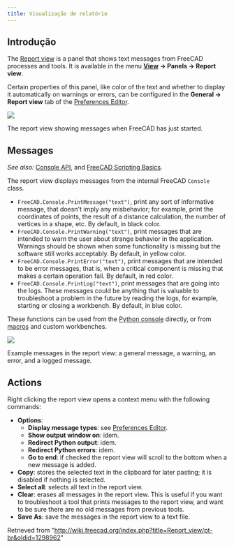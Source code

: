 ```yaml
---
title: Visualização de relatório
---
```

## Introdução

The [Report view](/Report_view "Report view") is a panel that shows text messages from FreeCAD processes and tools. It is available in the menu **[View](/Std_View_Menu "Std View Menu") → Panels → Report view**.

Certain properties of this panel, like color of the text and whether to display it automatically on warnings or errors, can be configured in the **General → Report view** tab of the [Preferences Editor](/Preferences_Editor#Report_view "Preferences Editor").

![](/images/FreeCAD_Report_view.png)

The report view showing messages when FreeCAD has just started.

## Messages

*See also:* [Console API](/Console_API "Console API"), and [FreeCAD Scripting Basics](/FreeCAD_Scripting_Basics "FreeCAD Scripting Basics").

The report view displays messages from the internal FreeCAD `Console` class.

* `FreeCAD.Console.PrintMessage("text")`, print any sort of informative message, that doesn't imply any misbehavior; for example, print the coordinates of points, the result of a distance calculation, the number of vertices in a shape, etc. By default, in black color.
* `FreeCAD.Console.PrintWarning("text")`, print messages that are intended to warn the user about strange behavior in the application. Warnings should be shown when some functionality is missing but the software still works acceptably. By default, in yellow color.
* `FreeCAD.Console.PrintError("text")`, print messages that are intended to be error messages, that is, when a critical component is missing that makes a certain operation fail. By default, in red color.
* `FreeCAD.Console.PrintLog("text")`, print messages that are going into the logs. These messages could be anything that is valuable to troubleshoot a problem in the future by reading the logs, for example, starting or closing a workbench. By default, in blue color.

These functions can be used from the [Python console](/Python_console "Python console") directly, or from [macros](/Macros "Macros") and custom workbenches.

![](/images/FreeCAD_Report_view_example.png)

Example messages in the report view: a general message, a warning, an error, and a logged message.

## Actions

Right clicking the report view opens a context menu with the following commands:

* **Options**:
  + **Display message types**: see [Preferences Editor](/Preferences_Editor#Output_window "Preferences Editor").
  + **Show output window on**: idem.
  + **Redirect Python output**: idem.
  + **Redirect Python errors**: idem.
  + **Go to end**: if checked the report view will scroll to the bottom when a new message is added.
* **Copy**: stores the selected text in the clipboard for later pasting; it is disabled if nothing is selected.
* **Select all**: selects all text in the report view.
* **Clear**: erases all messages in the report view. This is useful if you want to troubleshoot a tool that prints messages to the report view, and want to be sure there are no old messages from previous tools.
* **Save As**: save the messages in the report view to a text file.

Retrieved from "<http://wiki.freecad.org/index.php?title=Report_view/pt-br&oldid=1298962>"